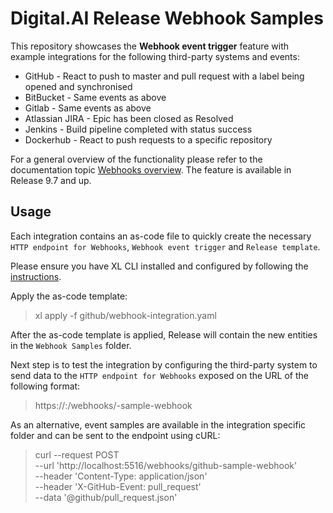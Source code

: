 # Digital.AI Release Webhook Samples

This repository showcases the **Webhook event trigger** feature with example integrations for the following third-party systems and events:
* GitHub - React to push to master and pull request with a label being opened and synchronised
* BitBucket - Same events as above
* Gitlab - Same events as above
* Atlassian JIRA - Epic has been closed as Resolved
* Jenkins - Build pipeline completed with status success
* Dockerhub - React to push requests to a specific repository

For a general overview of the functionality please refer to the documentation topic [Webhooks overview](https://docs.xebialabs.com/release/webhooks/webhooks-overview/). The feature is available in Release 9.7 and up.

## Usage

Each integration contains an as-code file to quickly create the necessary `HTTP endpoint for Webhooks`, `Webhook event trigger` and `Release template`.

Please ensure you have XL CLI installed and configured by following the [instructions](https://docs.xebialabs.com/release/how-to/install-the-xl-cli).

Apply the as-code template:

> xl apply -f github/webhook-integration.yaml

After the as-code template is applied, Release will contain the new entities in the `Webhook Samples` folder.

Next step is to test the integration by configuring the third-party system to send data to the `HTTP endpoint for Webhooks` exposed on the URL of the following format:

> https://<xlr-public-address>:<xlr-public-address>/webhooks/<integration-name>-sample-webhook

As an alternative, event samples are available in the integration specific folder and can be sent to the endpoint using cURL:

> curl --request POST \
  --url 'http://localhost:5516/webhooks/github-sample-webhook' \
  --header 'Content-Type: application/json' \
  --header 'X-GitHub-Event: pull_request' \
  --data '@github/pull_request.json'
